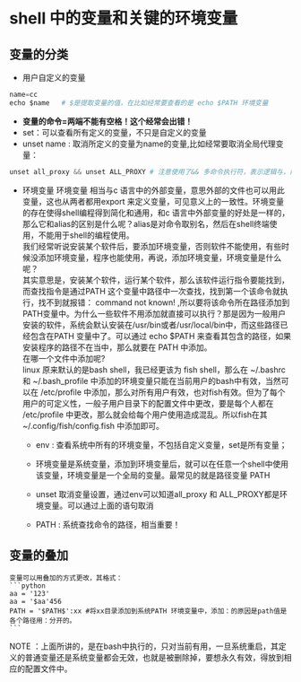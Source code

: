 # shell 中的变量和关键的环境变量

## 变量的分类
 - 用户自定义的变量
 ```python
 name=cc
 echo $name   # $是提取变量的值，在比如经常要查看的是 echo $PATH 环境变量
 ```
 - **变量的命令=两端不能有空格！这个经常会出错！**
 - set：可以查看所有定义的变量，不只是自定义的变量
 - unset name : 取消所定义的变量为name的变量,比如经常要取消全局代理变量：
 ```python
 unset all_proxy && unset ALL_PROXY # 注意使用了&& 多命令执行符，表示逻辑与，前一个命令执行，后一个命令才执行
 ```

 - 环境变量
环境变量 相当与c 语言中的外部变量，意思外部的文件也可以用此变量，这也从两者都用export 来定义变量，可见意义上的一致性。环境变量的存在使得shell编程得到简化和通用，和c 语言中外部变量的好处是一样的，那么它和alias的区别是什么呢？alias是对命令取别名，然后在shell终端使用，不能用于shell的编程使用。  
我们经常听说安装某个软件后，要添加环境变量，否则软件不能使用，有些时候没添加环境变量，程序也能使用，再说，添加环境变量，环境变量是什么呢？  
其实意思是，安装某个软件，运行某个软件，那么该软件运行指令要能找到，而查找指令是通过PATH 这个变量中路径中一次查找，找到第一个该命令就执行，找不到就报错： command not known! ,所以要将该命令所在路径添加到PATH变量中。为什么一些软件不用添加就直接可以执行？那是因为一般用户安装的软件，系统会默认安装在/usr/bin或者/usr/local/bin中，而这些路径已经包含在PATH 变量中了。可以通过 echo $PATH 来查看其包含的路径，如果安装程序的路径不在当中，那么就要在 PATH 中添加。  
在哪一个文件中添加呢?  
linux 原来默认的是bash shell，我已经更该为 fish shell，那么在 ~/.bashrc 和 ~/.bash_profile 中添加的环境变量只能在当前用户的bash中有效，当然可以在 /etc/profile 中添加，那么对所有用户有效，也对fish有效。但为了每个用户的可定义性，一般子用户目录下的配置文件中更改，要是每个人都在 /etc/profile 中更改，那么就会给每个用户使用造成混乱。所以fish在其 ~/.config/fish/config.fish 中添加即可。

    - env : 查看系统中所有的环境变量，不包括自定义变量，set是所有变量；
    - 环境变量是系统变量，添加到环境变量后，就可以在任意一个shell中使用该变量，环境变量是一个全局的变量。最常见的就是路径变量 PATH
    - unset 取消变量设置，通过env可以知道all_proxy 和 ALL_PROXY都是环境变量。可以通过上面的语句取消

    - PATH : 系统查找命令的路径，相当重要！

## 变量的叠加
    变量可以用叠加的方式更改，其格式：
    ```python
    aa = '123'
    aa = '$aa'456
    PATH = '$PATH$':xx #将xx目录添加到系统PATH 环境变量中，添加：的原因是path值是各个路径用：分开的。
    ```
NOTE ：上面所讲的，是在bash中执行的，只对当前有用，一旦系统重启，其定义的普通变量还是系统变量都会无效，也就是被删除掉，要想永久有效，得放到相应的配置文件中。
